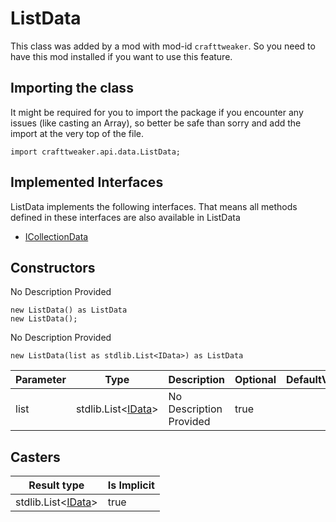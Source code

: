 # ListData



This class was added by a mod with mod-id `crafttweaker`. So you need to have this mod installed if you want to use this feature.

## Importing the class

It might be required for you to import the package if you encounter any issues (like casting an Array), so better be safe than sorry and add the import at the very top of the file.
```zenscript
import crafttweaker.api.data.ListData;
```


## Implemented Interfaces
ListData implements the following interfaces. That means all methods defined in these interfaces are also available in ListData

- [ICollectionData](/vanilla/api/data/ICollectionData)
## Constructors

No Description Provided
```zenscript
new ListData() as ListData
new ListData();
```
No Description Provided
```zenscript
new ListData(list as stdlib.List<IData>) as ListData
```
| Parameter | Type | Description | Optional | DefaultValue |
|-----------|------|-------------|----------|--------------|
| list | stdlib.List&lt;[IData](/vanilla/api/data/IData)&gt; | No Description Provided | true |  |
## Casters

| Result type | Is Implicit |
|-------------|-------------|
| stdlib.List&lt;[IData](/vanilla/api/data/IData)&gt; | true |

